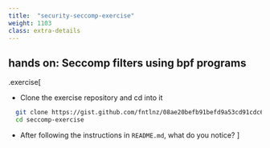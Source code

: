 ```yaml
---
title:  "security-seccomp-exercise"
weight: 1103
class: extra-details
---
```


## hands on: Seccomp filters using bpf programs

.exercise[
- Clone the exercise repository and cd into it
```bash
  git clone https://gist.github.com/fntlnz/08ae20befb91befd9a53cd91cdc6d507 seccomp-exercise
  cd seccomp-exercise
```

- After following the instructions in `README.md`, what do you notice?
]
